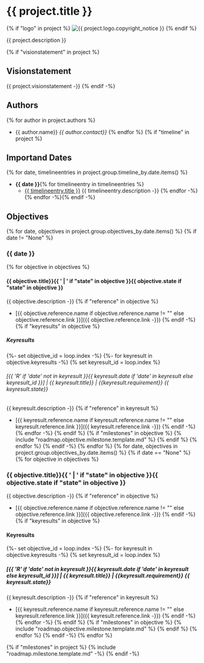 # {{ project.title }}
{% if "logo" in project %}
<img src="{{ project.logo.filename }}" alt="{{ project.logo.copyright_notice }}"/>
{% endif %}

{{ project.description }}

{% if "visionstatement" in project %}
## Visionstatement
{{ project.visionstatement -}}
{% endif -%}
## Authors
{% for author in project.authors %}
- {{ author.name}} *{{ author.contact}}*
{% endfor %}
{% if "timeline" in project %}
## Importand Dates
{% for date, timelineentries in project.group.timeline_by.date.items() %}
- **{{ date }}**{% for timelineentry in timelineentries %}
    - <u>{{ timelineentry.title }}</u>
      {{ timelineentry.description -}}
{% endfor -%}
{% endfor -%}{% endif -%}

## Objectives
{% for date, objectives in project.group.objectives_by.date.items() %}
{% if date != "None" %}
### {{ date }}
{% for objective in objectives %}
#### {{ objective.title}}{{ ' | ' if "state" in objective }}{{ objective.state if "state" in objective }}
{{ objective.description -}}
{% if "reference" in objective %}
- [{{ objective.reference.name if objective.reference.name != "" else objective.reference.link }}]({{ objective.reference.link -}})
{% endif -%}
{% if "keyresults" in objective %}
##### Keyresults
{%- set objective_id = loop.index -%} 
{%- for keyresult in objective.keyresults -%}
{% set keyresult_id = loop.index %}
###### [{{ 'R' if 'date' not in keyresult  }}{{ keyresult.date if 'date' in keyresult else keyresult_id  }}] | {{ keyresult.title}} | {{keyresult.requirement}} {{ keyresult.state}}
{{ keyresult.description -}}
{% if "reference" in keyresult %}
- [{{ keyresult.reference.name if keyresult.reference.name != "" else keyresult.reference.link }}]({{ keyresult.reference.link -}})
{% endif -%}
{% endfor -%}
{% endif %}
{% if "milestones" in objective %}
{% include "roadmap.objective.milestone.template.md" %}
{% endif %}
{% endfor %}
{% endif -%}
{% endfor %}
{% for date, objectives in project.group.objectives_by.date.items() %}
{% if date == "None" %}
{% for objective in objectives %}
### {{ objective.title}}{{ ' | ' if "state" in objective }}{{ objective.state if "state" in objective }}
{{ objective.description -}}
{% if "reference" in objective %}
- [{{ objective.reference.name if objective.reference.name != "" else objective.reference.link }}]({{ objective.reference.link -}})
{% endif -%}
{% if "keyresults" in objective %}
#### Keyresults
{%- set objective_id = loop.index -%} 
{%- for keyresult in objective.keyresults -%}
{% set keyresult_id = loop.index %}
##### [{{ 'R' if 'date' not in keyresult  }}{{ keyresult.date if 'date' in keyresult else keyresult_id  }}] | {{ keyresult.title}} | {{keyresult.requirement}} {{ keyresult.state}}
{{ keyresult.description -}}
{% if "reference" in keyresult %}
- [{{ keyresult.reference.name if keyresult.reference.name != "" else keyresult.reference.link }}]({{ keyresult.reference.link -}})
{% endif -%}
{% endfor -%}
{% endif %}
{% if "milestones" in objective %}
{% include "roadmap.objective.milestone.template.md" %}
{% endif %}
{% endfor %}
{% endif -%}
{% endfor %}

{% if "milestones" in project %}
{% include "roadmap.milestone.template.md" -%}
{% endif -%}